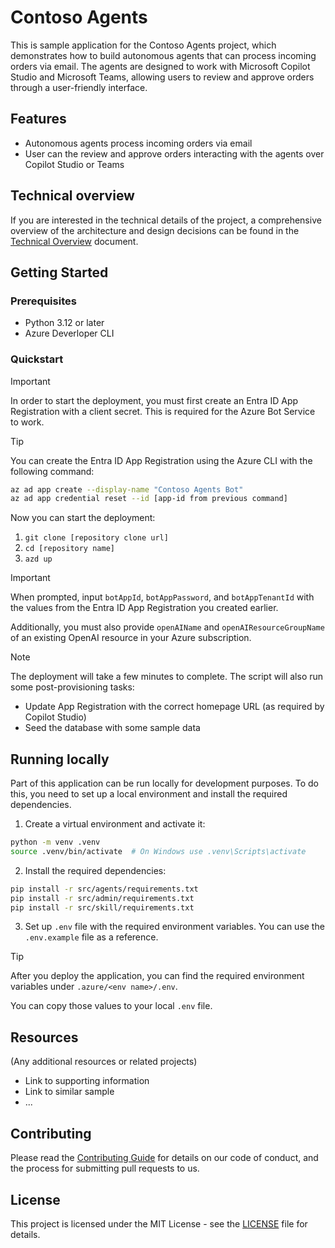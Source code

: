# Contoso Agents

This is sample application for the Contoso Agents project, which demonstrates how to build autonomous agents that can process incoming orders via email. The agents are designed to work with Microsoft Copilot Studio and Microsoft Teams, allowing users to review and approve orders through a user-friendly interface.

## Features

- Autonomous agents process incoming orders via email
- User can the review and approve orders interacting with the agents over Copilot Studio or Teams

## Technical overview

If you are interested in the technical details of the project, a comprehensive overview of the architecture and design decisions can be found in the [Technical Overview](docs/technical_overview.md) document.

## Getting Started

### Prerequisites

- Python 3.12 or later
- Azure Deverloper CLI

### Quickstart

> [!IMPORTANT]
> In order to start the deployment, you must first create an Entra ID App Registration with a client secret.
> This is required for the Azure Bot Service to work.

> [!TIP]
> You can create the Entra ID App Registration using the Azure CLI with the following command:

```bash
az ad app create --display-name "Contoso Agents Bot"
az ad app credential reset --id [app-id from previous command]
```

Now you can start the deployment:

1. `git clone [repository clone url]`
2. `cd [repository name]`
3. `azd up`

> [!IMPORTANT]
> When prompted, input `botAppId`, `botAppPassword`, and `botAppTenantId` with the values from the Entra ID App Registration you created earlier.
>
> Additionally, you must also provide `openAIName` and `openAIResourceGroupName` of an existing OpenAI resource in your Azure subscription.

> [!NOTE]
> The deployment will take a few minutes to complete. The script will also run some post-provisioning tasks:
>
> - Update App Registration with the correct homepage URL (as required by Copilot Studio)
> - Seed the database with some sample data

## Running locally

Part of this application can be run locally for development purposes. To do this, you need to set up a local environment and install the required dependencies.

1. Create a virtual environment and activate it:

```bash
python -m venv .venv
source .venv/bin/activate  # On Windows use .venv\Scripts\activate
```

2. Install the required dependencies:

```bash
pip install -r src/agents/requirements.txt
pip install -r src/admin/requirements.txt
pip install -r src/skill/requirements.txt
```

3. Set up `.env` file with the required environment variables. You can use the `.env.example` file as a reference.

> [!TIP]
> After you deploy the application, you can find the required environment variables under `.azure/<env name>/.env`.
>
> You can copy those values to your local `.env` file.

## Resources

(Any additional resources or related projects)

- Link to supporting information
- Link to similar sample
- ...

## Contributing

Please read the [Contributing Guide](CONTRIBUTING.md) for details on our code of conduct, and the process for submitting pull requests to us.

## License

This project is licensed under the MIT License - see the [LICENSE](LICENSE) file for details.
